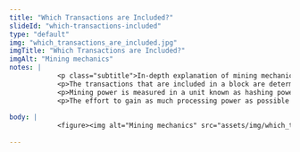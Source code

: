 ```yaml
--- 
title: "Which Transactions are Included?"
slideId: "which-transactions-included"
type: "default"
img: "which_transactions_are_included.jpg"
imgTitle: "Which Transactions are Included?"
imgAlt: "Mining mechanics"
notes: | 
            <p class="subtitle">In-depth explanation of mining mechanics and hashing power.</p>
            <p>The transactions that are included in a block are determined by the miner that wins the race. Competing miners may pick different valid transactions from the mempool. For example, let&apos;s say that the race has come down to two miners, one of which will win and write the next block. The transactions that the winning miner chooses from the mempool are added to the blockchain, while the losing miners transactions are sent back to the mempool to be picked by another miner. These transactions will most likely be mined eventually, even though they were not included in the first winner&apos;s block. The process repeats and miners try to compile a valid block while winning the mathematical race.</p>
            <p>Mining power is measured in a unit known as hashing power, and it comes from the processing units used by miners. Not every miner has the same amount of hashing power. Some entities have spent lots of money on miners in the hopes of generating an even greater return via block rewards. It is important to note that the miner with the highest hashing power does not always win the mathematical race. Think of it as a normal math problem presented to a classroom full of students. The ability of each student to solve this problem differs and the students that are better at solving math problems have a greater chance of solving a proposed problem. However, the student that is best at math isn&apos;t always going to be the first one to solve every problem. The students that are less good at math, or have less processing power, still have a chance to beat the best problem solver in the class.</p>
            <p>The effort to gain as much processing power as possible has made it difficult for the average person to compete against these miners with significant hashing power. This has led to the formation of mining pools, where individuals pool their hashing power together in the hopes of winning more block rewards and competing with larger mining operations. The reward distribution usually corresponds with the amount of hashing power provided to the pool.</p>
        
body: | 
            <figure><img alt="Mining mechanics" src="assets/img/which_transactions_are_included.jpg" title="Which Transactions are Included?"></figure>
        
---
```

